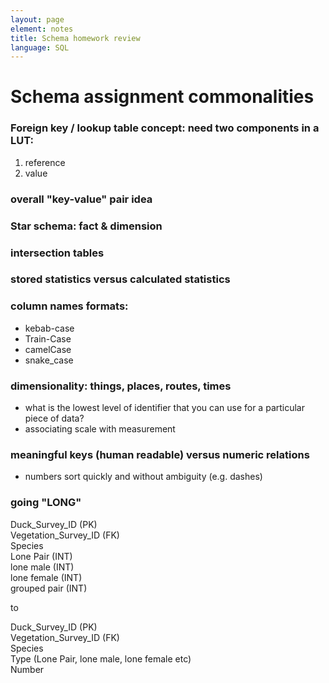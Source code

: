 ```yaml
---
layout: page
element: notes
title: Schema homework review
language: SQL
---
```


# Schema assignment commonalities

### Foreign key / lookup table concept: need two components in a  LUT: 
1. reference
2. value
	
### overall "key-value" pair idea

### Star schema: fact & dimension

### intersection tables

### stored statistics versus calculated statistics

### column names formats:
* kebab-case
* Train-Case
* camelCase
* snake_case

### dimensionality: things, places, routes, times	
* what is the lowest level of identifier
that you can use for a particular piece of data?
* associating scale with measurement


### meaningful keys (human readable) versus numeric relations
* numbers sort quickly and without ambiguity (e.g. dashes)


### going "LONG"
Duck_Survey_ID (PK)  
Vegetation_Survey_ID (FK)  
Species  
Lone Pair (INT)  
lone male (INT)  
lone female (INT)  
grouped pair (INT)  


to 

Duck_Survey_ID (PK)  
Vegetation_Survey_ID (FK)  
Species  
Type (Lone Pair, lone male, lone female etc)  
Number  
